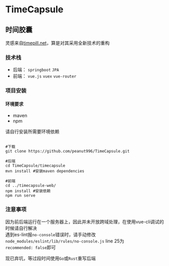 # TimeCapsule

## 时间胶囊

灵感来自[timepill.net](https://p.timepill.net/)，算是对其采用全新技术的重构

### 技术栈

+ 后端： `springboot` `JPA`
+ 前端： `vue.js` `vuex` `vue-router`

### 项目安装

#### 环境要求

+ maven
+ npm

请自行安装所需要环境依赖
```shell

#下载
git clone https://github.com/peanut996/TimeCapsule.git

#后端
cd TimeCapsule/timecapsule
mvn install #安装maven dependencies

#前端
cd ../timecapsule-web/
npm install #安装依赖
npm run serve 

```


### 注意事项

因为前后端运行在一个服务器上，因此并未开放跨域处理，在使用vue-cli调试的时候请自行解决  
遇到es-lint报`no-console`错误时，请手动修改`node_modules/eslint/lib/rules/no-console.js` line 25为  
`recommended: false`即可  
  
 
现已弃坑，等过段时间使用`Go`或`Rust`重写后端
